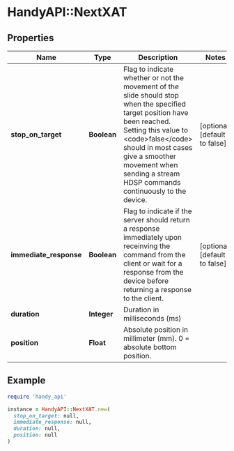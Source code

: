 # HandyAPI::NextXAT

## Properties

| Name | Type | Description | Notes |
| ---- | ---- | ----------- | ----- |
| **stop_on_target** | **Boolean** | Flag to indicate whether or not the movement of the slide should stop when the specified target position have been reached. Setting this value to &lt;code&gt;false&lt;/code&gt; should in most cases give a smoother movement when sending a stream HDSP commands continuously to the device. | [optional][default to false] |
| **immediate_response** | **Boolean** | Flag to indicate if the server should return a response immediately upon receinving the command from the client or wait for a response from the device before returning a response to the client. | [optional][default to false] |
| **duration** | **Integer** | Duration in milliseconds (ms) |  |
| **position** | **Float** | Absolute position in millimeter (mm). 0 &#x3D; absolute bottom position. |  |

## Example

```ruby
require 'handy_api'

instance = HandyAPI::NextXAT.new(
  stop_on_target: null,
  immediate_response: null,
  duration: null,
  position: null
)
```


